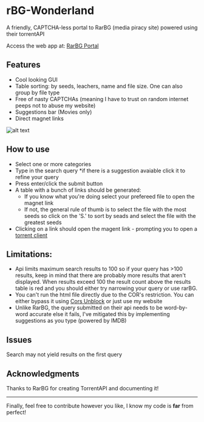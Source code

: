 # rBG-Wonderland
A friendly, CAPTCHA-less portal to RarBG (media piracy site) powered using their torrentAPI

Access the web app at: [RarBG Portal](https://gabba.ga/rbg.html)

## Features
- Cool looking GUI
- Table sorting: by seeds, leachers, name and file size. One can also group by file type
- Free of nasty CAPTCHAs (meaning I have to trust on random internet peeps not to abuse my website)
- Suggestions bar (Movies only)
- Direct magnet links

![alt text](https://user-images.githubusercontent.com/12468102/105800947-eda95300-5fd2-11eb-9c75-f16770bdaa65.png "Screenshot_0")

## How to use
- Select one or more categories
- Type in the search query
  *if there is a suggestion avaiable click it to refine your query
- Press enter/click the submit button
- A table with a bunch of links should be generated:
  * If you know what you're doing select your prefereed file to open the magnet link
  * If not, the general rule of thumb is to select the file with the most seeds so click on the 'S.' to sort by seads and select the file with the greatest seeds
- Clicking on a link should open the magent link - prompting you to open a [torrent client](https://www.qbittorrent.org/)

## Limitations:
- Api limits maximum search results to 100 so if your query has >100 results, keep in mind that there are probably more results that aren't displayed. When results exceed 100 the result count above the results table is red and you should either try narrowing your query or use rarBG. 
- You can't run the html file directly due to the COR's restriction. You can either bypass it using [Cors Unblock](https://chrome.google.com/webstore/detail/cors-unblock/lfhmikememgdcahcdlaciloancbhjino?hl=en) or just use my website
- Unlike RarBG, the query submitted on their api needs to be word-by-word accurate else it fails, I've mitigated this by implementing suggestions as you type (powered by IMDB) 

## Issues
Search may not yield results on the first query

## Acknowledgments
Thanks to RarBG for creating TorrentAPI and documenting it!
<hr>

Finally, feel free to contribute however you like, I know my code is **far** from perfect!
